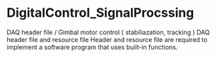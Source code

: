 # DigitalControl_SignalProcssing
DAQ header file / Gimbal motor control ( stabiliazation, tracking ) 
DAQ header file and resource file
Header and resource file are required to implement a software program that uses built-in functions.
